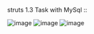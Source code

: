 struts 1.3 Task with MySql ::

![image](https://github.com/satyamjaysawal/JavaServletJspStrutsSpringHibernateProjectExamples/assets/108862706/831b6268-7e41-4766-adc2-226b1c7c397c)
![image](https://github.com/satyamjaysawal/JavaServletJspStrutsSpringHibernateProjectExamples/assets/108862706/ad37163e-2648-4ae0-9883-a99f4beb1dae)
![image](https://github.com/satyamjaysawal/JavaServletJspStrutsSpringHibernateProjectExamples/assets/108862706/11b4344d-5e33-48ea-91bb-4eb66e72a66a)
